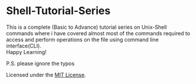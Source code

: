 # Shell-Tutorial-Series
This is a complete (Basic to Advance) tutorial series on Unix-Shell commands where i have covered almost most of the commands required to access and perform operations on the file using command line interface(CLI).
<br/>
Happy Learning!

P.S. please ignore the typos


 Licensed under the [MIT License](LICENSE).

